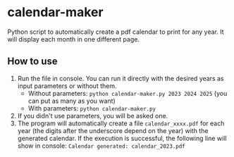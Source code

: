 # calendar-maker
Python script to automatically create a pdf calendar to print for any year. It will display each month in one different page.

## How to use
1. Run the file in console. You can run it directly with the desired years as input parameters or without them.
   - Without parameters: `python calendar-maker.py 2023 2024 2025` (you can put as many as you want)
   - With parameters: `python calendar-maker.py`
2. If you didn't use parameters, you will be asked one.
3. The program will automatically create a file `calendar_xxxx.pdf` for each year (the digits after the underscore depend on the year) with the generated calendar. If the execution is successful, the following line will show in console:
`Calendar generated: calendar_2023.pdf`

